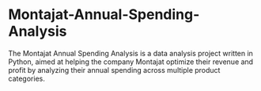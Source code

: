 # Montajat-Annual-Spending-Analysis
The Montajat Annual Spending Analysis is a data analysis project written in Python, aimed at helping the company Montajat optimize their revenue and profit by analyzing their annual spending across multiple product categories.
